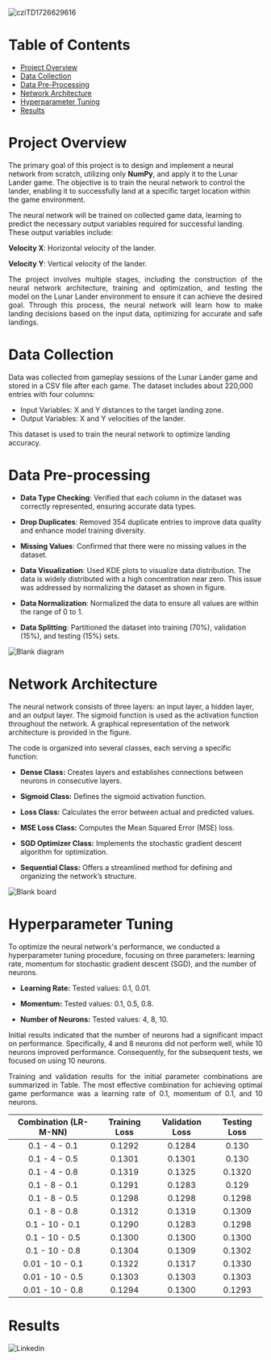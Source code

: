 ![cziTD1726629616](https://github.com/user-attachments/assets/6de9c8e8-3cbf-4d22-9fae-de24d6168878)


# Table of Contents
- [Project Overview](#ProjectOverview)
- [Data Collection](#DataCollection)
- [Data Pre-Processing](#DataPre-Processing)
- [Network Architecture](#NetworkArchitecture)
- [Hyperparameter Tuning](#HyperparameterTuning)
- [Results](#Results)

# Project Overview
The primary goal of this project is to design and implement a neural network from scratch, utilizing only **NumPy**,
and apply it to the Lunar Lander game. The objective is to train the neural network to control the lander, enabling it to successfully land at a specific target location within
the game environment.</p>

The neural network will be trained on collected game data, learning to predict the necessary output variables required for successful landing. These output variables include:

**Velocity X**: Horizontal velocity of the lander.

**Velocity Y**: Vertical velocity of the lander.

<p align="justify"> The project involves multiple stages, including the construction of the neural network architecture, training and optimization, and testing the model on the Lunar Lander environment to ensure it can achieve the desired goal. 
Through this process, the neural network will learn how to make landing decisions based on the input data, optimizing for accurate and safe landings.</p>

# Data Collection

Data was collected from gameplay sessions of the Lunar Lander game and stored in a CSV file after each game. The dataset includes about 220,000 entries with four columns:

- Input Variables: X and Y distances to the target landing zone.
- Output Variables: X and Y velocities of the lander.
  
This dataset is used to train the neural network to optimize landing accuracy.

# Data Pre-processing

- **Data Type Checking**: Verified that each column in the dataset was correctly represented, ensuring accurate data types.

- **Drop Duplicates**: Removed 354 duplicate entries to improve data quality and enhance model training diversity.

- **Missing Values**: Confirmed that there were no missing values in the dataset.

- **Data Visualization**: Used KDE plots to visualize data distribution. The data is widely distributed with a high concentration near zero. This issue was addressed by normalizing the dataset as shown in figure.

- **Data Normalization**: Normalized the data to ensure all values are within the range of 0 to 1.

- **Data Splitting**: Partitioned the dataset into training (70%), validation (15%), and testing (15%) sets.
  
![Blank diagram](https://github.com/user-attachments/assets/d7bd293f-639a-453d-a191-d27ffec1532a)

 # Network Architecture

The neural network consists of three layers: an input layer, a hidden layer, and an output layer. The sigmoid function is used as the activation function throughout the network. A graphical representation of the network architecture is provided in the figure.

The code is organized into several classes, each serving a specific function:

- **Dense Class:** Creates layers and establishes connections between neurons in consecutive layers.
  
- **Sigmoid Class:** Defines the sigmoid activation function.
  
- **Loss Class:** Calculates the error between actual and predicted values.
  
- **MSE Loss Class:** Computes the Mean Squared Error (MSE) loss.
  
- **SGD Optimizer Class:** Implements the stochastic gradient descent algorithm for optimization.
  
- **Sequential Class:** Offers a streamlined method for defining and organizing the network’s structure.


![Blank board](https://github.com/user-attachments/assets/1ebb141e-6251-4d3b-ad73-258808d00a29)


# Hyperparameter Tuning

To optimize the neural network's performance, we conducted a hyperparameter tuning procedure, focusing on three parameters: learning rate, momentum for stochastic gradient descent (SGD), and the number of neurons.

- **Learning Rate:** Tested values: 0.1, 0.01.
  
- **Momentum:** Tested values: 0.1, 0.5, 0.8.
  
- **Number of Neurons:** Tested values: 4, 8, 10.
  
<p align="justify"> Initial results indicated that the number of neurons had a significant impact on performance. Specifically, 4 and 8 neurons did not perform well, while 10 neurons improved performance. Consequently, for the subsequent tests, we focused on using 10 neurons.</p>

<p align="justify"> Training and validation results for the initial parameter combinations are summarized in Table. The most effective combination for achieving optimal game performance was a learning rate of 0.1, momentum of 0.1, and 10 neurons.</p>

| Combination (LR-M-NN) | Training Loss | Validation Loss | Testing Loss |
|:---------------------:|:-------------:|:---------------:|:------------:|
|      0.1 - 4 - 0.1    |    0.1292     |     0.1284      |    0.130     |
|      0.1 - 4 - 0.5    |    0.1301     |     0.1301      |    0.130     |
|      0.1 - 4 - 0.8    |    0.1319     |     0.1325      |    0.1320    |
|      0.1 - 8 - 0.1    |    0.1291     |     0.1283      |    0.129     |
|      0.1 - 8 - 0.5    |    0.1298     |     0.1298      |    0.1298    |
|      0.1 - 8 - 0.8    |    0.1312     |     0.1319      |    0.1309    |
|     0.1 - 10 - 0.1    |    0.1290     |     0.1283      |    0.1298    |
|     0.1 - 10 - 0.5    |    0.1300     |     0.1300      |    0.1300    |
|     0.1 - 10 - 0.8    |    0.1304     |     0.1309      |    0.1302    |
|     0.01 - 10 - 0.1   |    0.1322     |     0.1317      |    0.1330    |
|     0.01 - 10 - 0.5   |    0.1303     |     0.1303      |    0.1303    |
|     0.01 - 10 - 0.8   |    0.1294     |     0.1300      |    0.1293    |


# Results


![Linkedin](https://github.com/user-attachments/assets/fe5c6010-a7fb-4ebe-9398-a8ffcc01a4e6)

